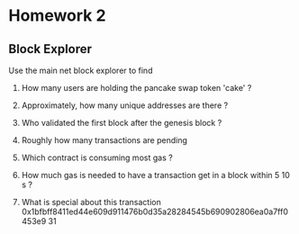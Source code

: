 
#  Homework 2
## Block Explorer

Use the main net block explorer to find

1. How many users are holding the pancake swap token 'cake' ?


   
     
2. Approximately, how many unique addresses are there ?
   
3. Who validated the first block after the genesis block ?
   
4. Roughly how many transactions are pending
   
5. Which contract is consuming most gas ?
   
6. How much gas is needed to have a transaction get in a block within 5 10 s ?
   
7. What is special about this transaction
0x1bfbff8411ed44e609d911476b0d35a28284545b690902806ea0a7ff0453e9
31